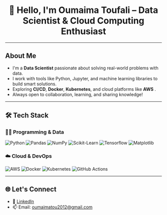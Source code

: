 <!-- GitHub Profile README for Oumaima Toufali (updated GIF) -->

<h1 align="center">👋 Hello, I'm Oumaima Toufali – Data Scientist & Cloud Computing Enthusiast</h1>



---

##  About Me

-  I'm a **Data Scientist** passionate about solving real-world problems with data.
-  I work with tools like Python, Jupyter, and machine learning libraries to build smart solutions.
-  Exploring **CI/CD**, **Docker**, **Kubernetes**, and cloud platforms like **AWS** .
-  Always open to collaboration, learning, and sharing knowledge!

---

## 🛠️ Tech Stack

### 👩‍💻 Programming & Data

![Python](https://img.shields.io/badge/-Python-3776AB?logo=python&logoColor=white&style=flat)
![Pandas](https://img.shields.io/badge/-Pandas-150458?logo=pandas&logoColor=white&style=flat)
![NumPy](https://img.shields.io/badge/-NumPy-013243?logo=numpy&logoColor=white&style=flat)
![Scikit-Learn](https://img.shields.io/badge/-Scikit--Learn-F7931E?logo=scikit-learn&logoColor=white&style=flat)
![Tensorflow](https://img.shields.io/badge/-Jupyter-F37626?logo=jupyter&logoColor=white&style=flat)
![Matplotlib](https://img.shields.io/badge/-Matplotlib-11557C?logo=python&logoColor=white&style=flat)

### ☁️ Cloud & DevOps

![AWS](https://img.shields.io/badge/-AWS-232F3E?logo=amazon-aws&logoColor=white&style=flat)
![Docker](https://img.shields.io/badge/-Docker-2496ED?logo=docker&logoColor=white&style=flat)
![Kubernetes](https://img.shields.io/badge/-Kubernetes-326CE5?logo=kubernetes&logoColor=white&style=flat)
![GitHub Actions](https://img.shields.io/badge/-GitHub%20Actions-2088FF?logo=github-actions&logoColor=white&style=flat)

---

## 🌐 Let's Connect

- 🔗 [LinkedIn](https://www.linkedin.com/in/oumaima-toufali)
- 📫 Email: oumaimatou2012@gmail.com
